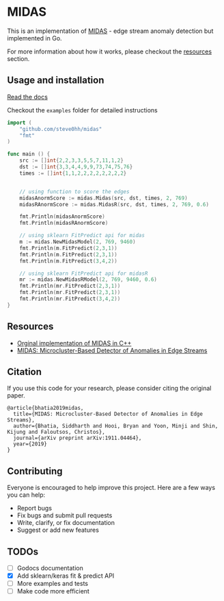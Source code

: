 # MIDAS

This is an implementation of [MIDAS](https://github.com/bhatiasiddharth/MIDAS) - edge stream anomaly detection but implemented in Go.

For more information about how it works, please checkout the [resources](#resources) section.

## Usage and installation

[Read the docs](https://godoc.org/github.com/steve0hh/midas)

Checkout the `examples` folder for detailed instructions

```go
import (
	"github.com/steve0hh/midas"
	"fmt"
)

func main () {
	src := []int{2,2,3,3,5,5,7,11,1,2}
	dst := []int{3,3,4,4,9,9,73,74,75,76}
	times := []int{1,1,2,2,2,2,2,2,2,2}


	// using function to score the edges
	midasAnormScore := midas.Midas(src, dst, times, 2, 769)
	midasRAnormScore := midas.MidasR(src, dst, times, 2, 769, 0.6)

	fmt.Println(midasAnormScore)
	fmt.Println(midasRAnormScore)

	// using sklearn FitPredict api for midas
	m := midas.NewMidasModel(2, 769, 9460)
	fmt.Println(m.FitPredict(2,3,1))
	fmt.Println(m.FitPredict(2,3,1))
	fmt.Println(m.FitPredict(3,4,2))

	// using sklearn FitPredict api for midasR
	mr := midas.NewMidasRModel(2, 769, 9460, 0.6)
	fmt.Println(mr.FitPredict(2,3,1))
	fmt.Println(mr.FitPredict(2,3,1))
	fmt.Println(mr.FitPredict(3,4,2))
}
```

## Resources

- [Orginal implementation of MIDAS in C++](https://github.com/bhatiasiddharth/MIDAS)
- [MIDAS: Microcluster-Based Detector of Anomalies in Edge Streams](https://www.comp.nus.edu.sg/~sbhatia/assets/pdf/midas.pdf)


## Citation
If you use this code for your research, please consider citing the original paper.

```
@article{bhatia2019midas,
  title={MIDAS: Microcluster-Based Detector of Anomalies in Edge Streams},
  author={Bhatia, Siddharth and Hooi, Bryan and Yoon, Minji and Shin, Kijung and Faloutsos, Christos},
  journal={arXiv preprint arXiv:1911.04464},
  year={2019}
}
```

## Contributing

Everyone is encouraged to help improve this project. Here are a few ways you can help:

- Report bugs
- Fix bugs and submit pull requests
- Write, clarify, or fix documentation
- Suggest or add new features

## TODOs

- [ ] Godocs documentation
- [x] Add sklearn/keras fit & predict API
- [ ] More examples and tests
- [ ] Make code more efficient
